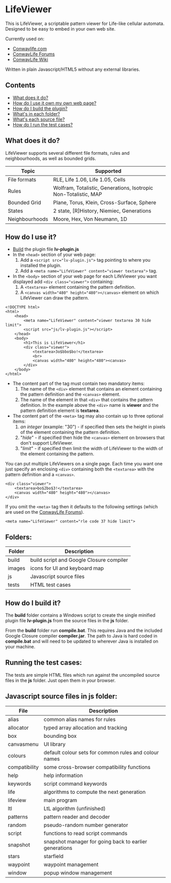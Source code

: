 # LifeViewer

This is LifeViewer, a scriptable pattern viewer for Life-like cellular automata.
Designed to be easy to embed in your own web site.

Currently used on:
* [Conwaylife.com](http://www.conwaylife.com/)
* [ConwayLife Forums](http://www.conwaylife.com/forums)
* [ConwayLife Wiki](http://www.conwaylife.com/wiki)

Written in plain Javascript/HTML5 without any external libraries.

## Contents
* [What does it do?](#what-does-it-do)
* [How do I use it own my own web page?](#how-do-i-use-it)
* [How do I build the plugin?](#how-do-i-build-it)
* [What's in each folder?](#folders)
* [What's each source file?](#source-files)
* [How do I run the test cases?](#running-the-test-cases)

## What does it do?
LifeViewer supports several different file formats, rules and neighbourhoods, as well as bounded grids.

Topic|Supported
-----|---------
File formats|RLE, Life 1.06, Life 1.05, Cells
Rules|Wolfram, Totalistic, Generations, Isotropic Non-Totalistic, MAP
Bounded Grid|Plane, Torus, Klein, Cross-Surface, Sphere
States|2 state, [R]History, Niemiec, Generations
Neighbourhoods|Moore, Hex, Von Neumann, 1D

## How do I use it?
* [Build](#how-do-i-build-it) the plugin file **lv-plugin.js**
* In the `<head>` section of your web page:
  1. Add a `<script src="lv-plugin.js">` tag pointing to where you installed the plugin.
  2. Add a `<meta name="LifeViewer" content="viewer textarea">` tag.
* In the `<body>` section of your web page for each LifeViewer you want displayed add `<div class="viewer">` containing:
  1. A `<textarea>` element containing the pattern definition.
  2. A `<canvas width="480" height="480"></canvas>` element on which LifeViewer can draw the pattern.
```
<!DOCTYPE html>
<html>
    <head>
        <meta name="LifeViewer" content="viewer textarea 30 hide limit">
        <script src="js/lv-plugin.js"></script>
    </head>
    <body>
        <h1>This is LifeViewer</h1>
        <div class="viewer">
            <textarea>3o$bbo$bo!</textarea>
            <br>
            <canvas width="480" height="480"><canvas>
        </div>
    </body>
</html>
```
* The content part of the <meta> tag must contain two mandatory items:
  1. The name of the `<div>` element that contains an element containing the pattern definition and the `<canvas>` element.
  2. The name of the element in that `<div>` that contains the pattern definition.
In the example above the `<div>` name is **viewer** and the pattern definition element is **textarea**.
* The content part of the `<meta>` tag may also contain up to three optional items:
  1. *an integer* (example: "30") - if specified then sets the height in pixels of the element containing the pattern definition.
  2. "*hide*" - if specified then hide the `<canvas>` element on browsers that don't support LifeViewer.
  3. "*limit*" - if specified then limit the width of LifeViewer to the width of the element containing the pattern.

You can put multiple LifeViewers on a single page. Each time you want one just specify an enclosing `<div>` containing both the `<textarea>` with the pattern definition and a `<canvas>`.
```
<div class="viewer">
    <textarea>bo$2bo$3!</textarea>
    <canvas width="480" height="480"></canvas>
</div>
```

If you omit the `<meta>` tag then it defaults to the following settings (which are used on the [ConwayLife Forums](http://www.conwaylife.com/forums)).
```
<meta name="LifeViewer" content="rle code 37 hide limit">
```

## Folders:
Folder|Description
------|-----------
build|build script and Google Closure compiler
images|icons for UI and keyboard map
js|Javascript source files
tests|HTML test cases

## How do I build it?
The **build** folder contains a Windows script to create the single minified plugin file **lv-plugin.js** from the source files in the **js** folder.

From the **build** folder run **compile.bat**. This requires Java and the included Google Closure compiler **compiler.jar**. The path to Java is hard coded in **compile.bat** and will need to be updated to wherever Java is installed on your machine.

## Running the test cases:
The tests are simple HTML files which run against the uncompiled source files in the **js** folder. Just open them in your browser.

## Javascript source files in **js** folder:
File|Description
----|-----------
alias|common alias names for rules
allocator|typed array allocation and tracking
box|bounding box
canvasmenu|UI library
colours|default colour sets for common rules and colour names
compatibility|some cross-browser compatibility functions
help|help information
keywords|script command keywords
life|algorithms to compute the next generation
lifeview|main program
ltl|LtL algorithm (unfinished)
patterns|pattern reader and decoder
random|pseudo-random number generator
script|functions to read script commands
snapshot|snapshot manager for going back to earlier generations
stars|starfield
waypoint|waypoint management
window|popup window management
